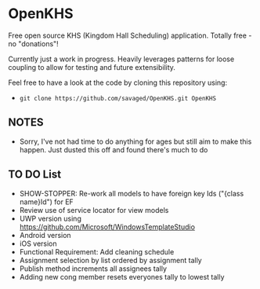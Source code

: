 # OpenKHS #
Free open source KHS (Kingdom Hall Scheduling) application. Totally free - no "donations"!

Currently just a work in progress. Heavily leverages patterns for loose coupling to allow for testing and future extensibility.

Feel free to have a look at the code by cloning this repository using:

* `git clone https://github.com/savaged/OpenKHS.git OpenKHS`

## NOTES ##
* Sorry, I've not had time to do anything for ages but still aim to make this happen. Just dusted this off and found there's much to do

## TO DO List ##
* SHOW-STOPPER: Re-work all models to have foreign key Ids ("{class name}Id") for EF
* Review use of service locator for view models
* UWP version using https://github.com/Microsoft/WindowsTemplateStudio
* Android version
* iOS version
* Functional Requirement: Add cleaning schedule
* Assignment selection by list ordered by assignment tally
* Publish method increments all assignees tally
* Adding new cong member resets everyones tally to lowest tally
